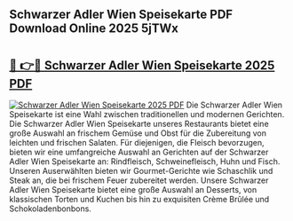 ## Schwarzer Adler Wien Speisekarte PDF Download Online 2025 5jTWx

# <h2><a href="http://gcdf94.nevu.top/?p=Schwarzer+Adler+Wien+Speisekarte">🔗 👉🔴 Schwarzer Adler Wien Speisekarte 2025 PDF</a></h2>

[![Schwarzer Adler Wien Speisekarte 2025 PDF](https://i.imgur.com/dBaPXMq.png)](http://gcdf94.nevu.top/?p=Schwarzer+Adler+Wien+Speisekarte)
Die Schwarzer Adler Wien Speisekarte ist eine Wahl zwischen traditionellen und modernen Gerichten. Die Schwarzer Adler Wien Speisekarte unseres Restaurants bietet eine große Auswahl an frischem Gemüse und Obst für die Zubereitung von leichten und frischen Salaten. Für diejenigen, die Fleisch bevorzugen, bieten wir eine umfangreiche Auswahl an Gerichten auf der Schwarzer Adler Wien Speisekarte an: Rindfleisch, Schweinefleisch, Huhn und Fisch. Unseren Auserwählten bieten wir Gourmet-Gerichte wie Schaschlik und Steak an, die bei frischem Feuer zubereitet werden. Unsere Schwarzer Adler Wien Speisekarte bietet eine große Auswahl an Desserts, von klassischen Torten und Kuchen bis hin zu exquisiten Crème Brûlée und Schokoladenbonbons.
